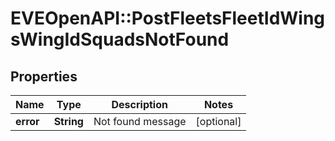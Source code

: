 # EVEOpenAPI::PostFleetsFleetIdWingsWingIdSquadsNotFound

## Properties
Name | Type | Description | Notes
------------ | ------------- | ------------- | -------------
**error** | **String** | Not found message | [optional] 


